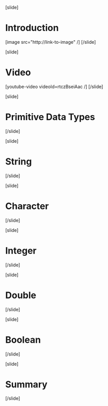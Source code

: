 [slide]
# Introduction
[image src="http://link-to-image" /]
[/slide]

[slide]
# Video
[youtube-video videoId=rtczBseiAac /]
[/slide]

[slide]
# Primitive Data Types
[/slide]

[slide]
# String
[/slide]

[slide]
# Character
[/slide]

[slide]
# Integer
[/slide]

[slide]
# Double
[/slide]

[slide]
# Boolean
[/slide]

[slide]
# Summary
[/slide]